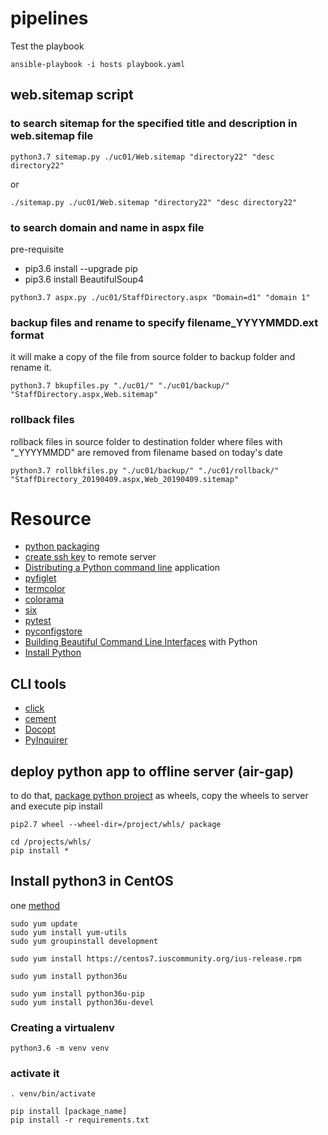 # pipelines

Test the playbook

```
ansible-playbook -i hosts playbook.yaml
```

## web.sitemap script

### to search sitemap for the specified title and description in web.sitemap file

```
python3.7 sitemap.py ./uc01/Web.sitemap "directory22" "desc directory22"
```

or
```
./sitemap.py ./uc01/Web.sitemap "directory22" "desc directory22"
```

### to search domain and name in aspx file

pre-requisite
- pip3.6 install --upgrade pip 
- pip3.6 install BeautifulSoup4

```
python3.7 aspx.py ./uc01/StaffDirectory.aspx "Domain=d1" "domain 1"
```

### backup files and rename to specify filename_YYYYMMDD.ext format
it will make a copy of the file from source folder to backup folder and rename it.

```
python3.7 bkupfiles.py "./uc01/" "./uc01/backup/" "StaffDirectory.aspx,Web.sitemap"
```

### rollback files 
rollback files in source folder to destination folder where files with "_YYYYMMDD" are removed from filename based on today's date

```
python3.7 rollbkfiles.py "./uc01/backup/" "./uc01/rollback/" "StaffDirectory_20190409.aspx,Web_20190409.sitemap"
```

# Resource

- [python packaging](https://python-packaging.readthedocs.io/en/latest/minimal.html)
- [create ssh key](https://www.digitalocean.com/community/tutorials/how-to-set-up-ssh-keys-on-centos7) to remote server
- [Distributing a Python command line](https://gehrcke.de/2014/02/distributing-a-python-command-line-application/) application
- [pyfiglet](https://github.com/pwaller/pyfiglet)
- [termcolor](https://pypi.org/project/termcolor/)
- [colorama](https://pypi.org/project/colorama/)
- [six](https://pypi.org/project/six/)
- [pytest](https://docs.pytest.org/en/latest/)
- [pyconfigstore](https://pypi.org/project/pyconfig/)
- [Building Beautiful Command Line Interfaces](https://codeburst.io/building-beautiful-command-line-interfaces-with-python-26c7e1bb54df) with Python
- [Install Python](https://realpython.com/installing-python/)

## CLI tools
- [click](https://palletsprojects.com/p/click/)
- [cement](https://docs.builtoncement.com/)
- [Docopt](http://docopt.org/)
- [PyInquirer](https://github.com/CITGuru/PyInquirer)
  
## deploy python app to offline server (air-gap)

to do that, [package python project](https://www.digitalocean.com/community/tutorials/how-to-package-and-distribute-python-applications) as wheels, copy the wheels to server and execute pip install

```
pip2.7 wheel --wheel-dir=/project/whls/ package
```

```
cd /projects/whls/
pip install *
```

## Install python3 in CentOS

one [method](https://janikarhunen.fi/how-to-install-python-3-6-1-on-centos-7)

```
sudo yum update
sudo yum install yum-utils
sudo yum groupinstall development

sudo yum install https://centos7.iuscommunity.org/ius-release.rpm

sudo yum install python36u

sudo yum install python36u-pip
sudo yum install python36u-devel
```

### Creating a virtualenv

```
python3.6 -m venv venv
```

### activate it

```
. venv/bin/activate

pip install [package_name]
pip install -r requirements.txt
```

